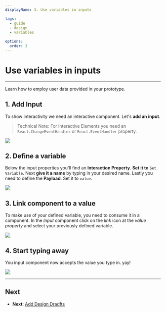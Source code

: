 ```yaml
---
displayName: 3. Use variables in inputs

tags:
  - guide
  - design
  - variables

options:
  order: 3
---
```


# Use variables in inputs

---

Learn how to employ user data provided in your prototype.

## 1. Add Input
To show interactivity we need an interactive component. Let's **add an input**.

> Technical Note: For Interactive Elements you need an `React.ChangeEventHandler` or `React.EventHandler` property.

![](https://media.meetalva.io/guides/guide-04-01.gif)

## 2. Define a variable
Below the input properties you'll find an **Interaction Property**. **Set it to** `Set Variable`.
Next **give it a name** by typing in your desired name.
Lastly you need to define the **Payload**. Set it to `value`.

![](https://media.meetalva.io/guides/guide-04-02.gif)

## 3. Link component to a value
To make use of your defined variable, you need to consume it in a component.
In the *Input* component click on the *link* icon at the *value property* and select your previously defined variable.

![](https://media.meetalva.io/guides/guide-04-03.gif)

## 4. Start typing away
You input component now accepts the value you type in. yay! 

![](https://media.meetalva.io/guides/guide-04-04.gif)

---

## Next

* **Next**: [Add Design Dradfts](./doc/docs/guides-design/design-drafts.html?guides-enabled=true&guides-design-enabled=true)

